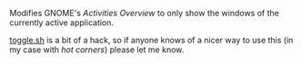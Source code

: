 Modifies GNOME's _Activities Overview_ to only show the windows of the currently active application.

[toggle.sh](toggl.sh) is a bit of a hack, so if anyone knows of a nicer way to use this (in my case with _hot corners_) please let me know.
